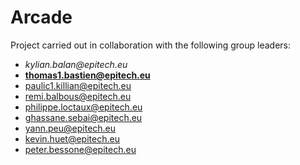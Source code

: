 # Arcade

Project carried out in collaboration with the following group leaders:

- _kylian.balan@epitech.eu_
- **thomas1.bastien@epitech.eu**
- paulic1.killian@epitech.eu
- remi.balbous@epitech.eu
- philippe.loctaux@epitech.eu
- ghassane.sebai@epitech.eu
- yann.peu@epitech.eu
- kevin.huet@epitech.eu
- peter.bessone@epitech.eu
